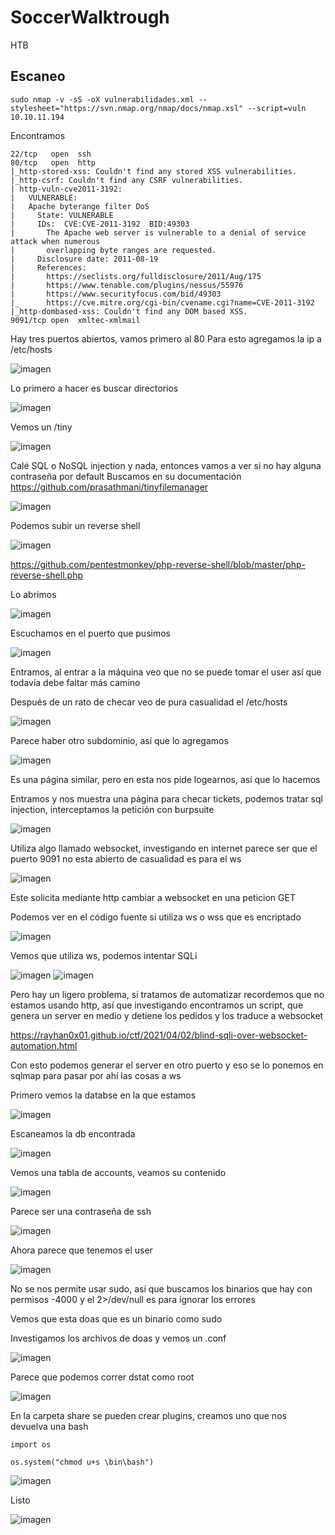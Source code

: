 # SoccerWalktrough
HTB

## Escaneo

`sudo nmap -v -sS -oX vulnerabilidades.xml --stylesheet="https://svn.nmap.org/nmap/docs/nmap.xsl" --script=vuln 10.10.11.194`

Encontramos 

```
22/tcp   open  ssh
80/tcp   open  http
|_http-stored-xss: Couldn't find any stored XSS vulnerabilities.
|_http-csrf: Couldn't find any CSRF vulnerabilities.
| http-vuln-cve2011-3192: 
|   VULNERABLE:
|   Apache byterange filter DoS
|     State: VULNERABLE
|     IDs:  CVE:CVE-2011-3192  BID:49303
|       The Apache web server is vulnerable to a denial of service attack when numerous
|       overlapping byte ranges are requested.
|     Disclosure date: 2011-08-19
|     References:
|       https://seclists.org/fulldisclosure/2011/Aug/175
|       https://www.tenable.com/plugins/nessus/55976
|       https://www.securityfocus.com/bid/49303
|_      https://cve.mitre.org/cgi-bin/cvename.cgi?name=CVE-2011-3192
|_http-dombased-xss: Couldn't find any DOM based XSS.
9091/tcp open  xmltec-xmlmail 
```

Hay tres puertos abiertos, vamos primero al 80
Para esto agregamos la ip a /etc/hosts

![imagen](https://github.com/Hamibubu/SoccerWalktrough/assets/108554878/431fe77b-bd27-436a-8f4d-2b2cc8b327fe)

Lo primero a hacer es buscar directorios

![imagen](https://github.com/Hamibubu/SoccerWalktrough/assets/108554878/eed61078-516b-49b2-b0fa-3bf2828d3ad2)

Vemos un /tiny

![imagen](https://github.com/Hamibubu/SoccerWalktrough/assets/108554878/c13abc98-fe6f-44de-9cab-8a4f7158fe60)

Calé SQL o NoSQL injection y nada, entonces vamos a ver si no hay alguna contraseña por default
Buscamos en su documentación https://github.com/prasathmani/tinyfilemanager

![imagen](https://github.com/Hamibubu/SoccerWalktrough/assets/108554878/2b73b435-f6fc-4472-bb83-dfe5db899a58)

Podemos subir un reverse shell

![imagen](https://github.com/Hamibubu/SoccerWalktrough/assets/108554878/8975123d-e3fc-4675-ab65-968a459d88f8)

https://github.com/pentestmonkey/php-reverse-shell/blob/master/php-reverse-shell.php

Lo abrimos

![imagen](https://github.com/Hamibubu/SoccerWalktrough/assets/108554878/c8791f85-f7af-4b5d-9297-28a090322648)

Escuchamos en el puerto que pusimos

![imagen](https://github.com/Hamibubu/SoccerWalktrough/assets/108554878/01f871a0-4a11-4e7b-a6a6-bcc12c47b602)

Entramos, al entrar a la máquina veo que no se puede tomar el user así que todavía debe faltar más camino

Después de un rato de checar veo de pura casualidad el /etc/hosts

![imagen](https://github.com/Hamibubu/SoccerWalktrough/assets/108554878/040007b6-99fe-4f83-91c6-2cdc52d6f4e0)

Parece haber otro subdominio, así que lo agregamos 

![imagen](https://github.com/Hamibubu/SoccerWalktrough/assets/108554878/62f8dd2a-09a8-41e4-aa4b-3078b57598de)

Es una página similar, pero en esta nos pide logearnos, así que lo hacemos

Entramos y nos muestra una página para checar tickets, podemos tratar sql injection, interceptamos la petición con burpsuite

![imagen](https://github.com/Hamibubu/SoccerWalktrough/assets/108554878/864a2227-794e-43c4-964e-6b576a148eaf)

Utiliza algo llamado websocket, investigando en internet parece ser que el puerto 9091 no esta abierto de casualidad es para el ws

![imagen](https://github.com/Hamibubu/SoccerWalktrough/assets/108554878/453f9bf9-d03d-465b-96cb-0bf9d474f09e)

Este solicita mediante http cambiar a websocket en una peticion GET

Podemos ver en el código fuente si utiliza ws o wss que es encriptado

![imagen](https://github.com/Hamibubu/SoccerWalktrough/assets/108554878/1f6b36cc-121d-4120-b643-bad2bda5d3ac)

Vemos que utiliza ws, podemos intentar SQLi

![imagen](https://github.com/Hamibubu/SoccerWalktrough/assets/108554878/1ce71468-e98c-4ae8-b0d8-d7734c178877)
![imagen](https://github.com/Hamibubu/SoccerWalktrough/assets/108554878/52cafa5e-a1c0-45bb-9e65-43400f6bcb7c)

Pero hay un ligero problema, si tratamos de automatizar recordemos que no estamos usando http, así que investigando encontramos un script, que genera un server en medio y detiene los pedidos y los traduce a websocket

https://rayhan0x01.github.io/ctf/2021/04/02/blind-sqli-over-websocket-automation.html

Con esto podemos generar el server en otro puerto y eso se lo ponemos en sqlmap para pasar por ahí las cosas a ws

Primero vemos la databse en la que estamos

![imagen](https://github.com/Hamibubu/SoccerWalktrough/assets/108554878/5b928c76-2658-4525-93d0-c691c74c0610)

Escaneamos la db encontrada

![imagen](https://github.com/Hamibubu/SoccerWalktrough/assets/108554878/bba55dca-58de-446b-9630-9a5c3b2da897)

Vemos una tabla de accounts, veamos su contenido

![imagen](https://github.com/Hamibubu/SoccerWalktrough/assets/108554878/587cd747-57e6-4951-b0f2-a602738502db)

Parece ser una contraseña de ssh

![imagen](https://github.com/Hamibubu/SoccerWalktrough/assets/108554878/eb298f8d-fdc9-4402-9212-9ae87c7093f5)

Ahora parece que tenemos el user

![imagen](https://github.com/Hamibubu/SoccerWalktrough/assets/108554878/f744eef3-a777-4fa7-be0c-6d762319afa3)

No se nos permite usar sudo, así que buscamos los binarios que hay con permisos -4000 y el 2>/dev/null es para ignorar los errores

Vemos que esta doas que es un binario como sudo

Investigamos los archivos de doas y vemos un .conf

![imagen](https://github.com/Hamibubu/SoccerWalktrough/assets/108554878/734df9b0-2fb9-4a5f-b647-a607adc1cc97)

Parece que podemos correr dstat como root

![imagen](https://github.com/Hamibubu/SoccerWalktrough/assets/108554878/4b7b10a6-f09d-4c98-8d72-2e4da654a029)

En la carpeta share se pueden crear plugins, creamos uno que nos devuelva una bash

```
import os

os.system("chmod u+s \bin\bash")
```

![imagen](https://github.com/Hamibubu/SoccerWalktrough/assets/108554878/74b3c0f8-f72a-49be-b313-c4b7aff1a58b)

Listo

![imagen](https://github.com/Hamibubu/SoccerWalktrough/assets/108554878/12df32f6-d9ac-4316-bb87-b3596491d3ea)





